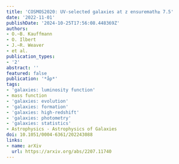 ```yaml
---
title: 'COSMOS2020: UV-selected galaxies at z ensuremath≥ 7.5'
date: '2022-11-01'
publishDate: '2024-10-25T17:56:08.448369Z'
authors:
- O.~B. Kauffmann
- O. Ilbert
- J.~R. Weaver
- et al.
publication_types:
- '2'
abstract: ''
featured: false
publication: '*åp*'
tags:
- 'galaxies: luminosity function'
- mass function
- 'galaxies: evolution'
- 'galaxies: formation'
- 'galaxies: high-redshift'
- 'galaxies: photometry'
- 'galaxies: statistics'
- Astrophysics - Astrophysics of Galaxies
doi: 10.1051/0004-6361/202243088
links:
- name: arXiv
  url: https://arxiv.org/abs/2207.11740
---
```


